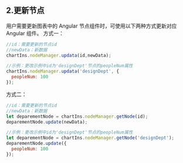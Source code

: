 ## 2.更新节点
用户需要更新图表中的 Angular 节点组件时，可使用以下两种方式更新对应 Angular 组件。
方式一：
```javascript
//id：需要更新的节点id
//newData：新数据
chartIns.nodeManager.updata(id,newData);

//示例：更改示例中id为'designDept'节点的peopleNum属性
chartIns.nodeManager.updata('designDept', {
  peopleNum: 100
});
```
方式二：
```javascript
//id：需要更新的节点id
//newData：新数据
let deparementNode = chartIns.nodeManager.getNode(id);
deparementNode.update(newData);

//示例：更改示例中id为'designDept'节点的peopleNum属性
let deparementNode = chartIns.nodeManager.getNode('designDept');
deparementNode.update({
  peopleNum: 100
});
```